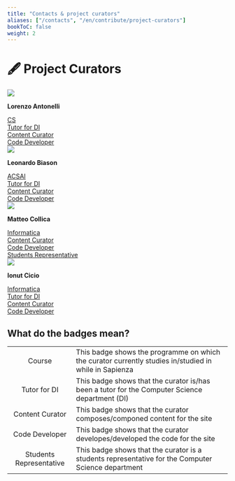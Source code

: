 ```yaml
---
title: "Contacts & project curators"
aliases: ["/contacts", "/en/contribute/project-curators"]
bookToC: false
weight: 2
---
```


# 🖋 Project Curators

<div class="curatorList">

<div class="curator">
    <img src="https://www.github.com/Lorenzoantonelli.png" class="curPic">
    <p class="curTitle"><b>Lorenzo Antonelli</b><p>
    <div class="curSocials">
        <a href="https://github.com/Lorenzoantonelli"><i class="fa-brands fa-github curSocialIcon fa-2xl"></i></a>
        <a href="https://t.me/lorenzosphotos"><i class="fa-brands fa-telegram curSocialIcon fa-2xl"></i></a>
    </div>
    <div class="separator"></div>
    <div class="curBadges">
        <a href="#anch_curBadge_Course"><div class="curBadge curCourse"><i class="fa-solid fa-graduation-cap" style="color: #feffff;"></i> CS</div></a>
        <a href="#anch_curBadge_Tutor"><div class="curBadge curTutor"><i class="fa-solid fa-person-chalkboard"></i> Tutor for DI</div></a>
        <a href="#anch_curBadge_ContCur"><div class="curBadge curContCur"><i class="fa-solid fa-scroll" style="color: #feffff;"></i> Content Curator</div></a>
        <a href="#anch_curBadge_CodeDev"><div class="curBadge curCodeDev"><i class="fa-solid fa-code" style="color: #feffff;"></i> Code Developer</div></a>
    </div>
</div>

<div class="curator">
    <img src="https://www.github.com/ElBi21.png" class="curPic">
    <p class="curTitle"><b>Leonardo Biason</b><p>
    <div class="curSocials">
        <a href="https://github.com/ElBi21"><i class="fa-brands fa-github curSocialIcon fa-2xl"></i></a>
        <a href="mailto:leonardo@biason.org"><i class="fa-solid fa-envelope curSocialIcon fa-2xl"></i></a>
    </div>
    <div class="separator"></div>
    <div class="curBadges">
        <a href="#anch_curBadge_Course"><div class="curBadge curCourse"><i class="fa-solid fa-graduation-cap" style="color: #feffff;"></i> ACSAI</div></a>
        <a href="#anch_curBadge_Tutor"><div class="curBadge curTutor"><i class="fa-solid fa-person-chalkboard"></i> Tutor for DI</div></a>
        <a href="#anch_curBadge_ContCur"><div class="curBadge curContCur"><i class="fa-solid fa-scroll" style="color: #feffff;"></i> Content Curator</div></a>
        <a href="#anch_curBadge_CodeDev"><div class="curBadge curCodeDev"><i class="fa-solid fa-code" style="color: #feffff;"></i> Code Developer</div></a>
    </div>
</div>

<div class="curator">
    <img src="https://www.github.com/matypist.png" class="curPic">
    <p class="curTitle"><b>Matteo Collica</b><p>
    <div class="curSocials">
        <a href="https://github.com/matypist"><i class="fa-brands fa-github curSocialIcon fa-2xl"></i></a>
        <a href="https://t.me/Matypist"><i class="fa-brands fa-telegram curSocialIcon fa-2xl"></i></a>
    </div>
    <div class="separator"></div>
    <div class="curBadges">
        <a href="#anch_curBadge_Course"><div class="curBadge curCourse"><i class="fa-solid fa-graduation-cap" style="color: #feffff;"></i> Informatica</div></a>
        <a href="#anch_curBadge_ContCur"><div class="curBadge curContCur"><i class="fa-solid fa-scroll" style="color: #feffff;"></i> Content Curator</div></a>
        <a href="#anch_curBadge_CodeDev"><div class="curBadge curCodeDev"><i class="fa-solid fa-code" style="color: #feffff;"></i> Code Developer</div></a>
        <a href="#anch_curBadge_CADRepr"><div class="curBadge curCADRepr"><i class="fa-solid fa-bolt" style="color: #feffff;"></i> Students Representative</div></a>
    </div>
</div>

<div class="curator">
    <img src="https://www.github.com/CuriousCI.png" class="curPic">
    <p class="curTitle"><b>Ionut Cicio</b><p>
    <div class="curSocials">
        <a href="https://github.com/CuriousCI"><i class="fa-brands fa-github curSocialIcon fa-2xl"></i></a>
    </div>
    <div class="separator"></div>
    <div class="curBadges">
        <a href="#anch_curBadge_Course"><div class="curBadge curCourse"><i class="fa-solid fa-graduation-cap" style="color: #feffff;"></i> Informatica</div></a>
        <a href="#anch_curBadge_Tutor"><div class="curBadge curTutor"><i class="fa-solid fa-person-chalkboard"></i> Tutor for DI</div></a>
        <a href="#anch_curBadge_ContCur"><div class="curBadge curContCur"><i class="fa-solid fa-scroll" style="color: #feffff;"></i> Content Curator</div></a>
        <a href="#anch_curBadge_CodeDev"><div class="curBadge curCodeDev"><i class="fa-solid fa-code" style="color: #feffff;"></i> Code Developer</div></a>
    </div>
</div>

</div>

## What do the badges mean?

<table>
    <tr>
        <td align="center"><div class="curBadge curCourse" id="anch_curBadge_Course"><i class="fa-solid fa-graduation-cap" style="color: #feffff;"></i> Course</div></td>
        <td>This badge shows the programme on which the curator currently studies in/studied in while in Sapienza</td>
    </tr>
    <tr>
        <td align="center"><div class="curBadge curTutor" id="anch_curBadge_Tutor"><i class="fa-solid fa-person-chalkboard"></i> Tutor for DI</div></td>
        <td>This badge shows that the curator is/has been a tutor for the Computer Science department (DI)</td>
    </tr>
    <tr>
        <td align="center"><div class="curBadge curContCur" id="anch_curBadge_ContCur"><i class="fa-solid fa-scroll" style="color: #feffff;"></i> Content Curator</div></td>
        <td>This badge shows that the curator composes/componed content for the site</td>
    </tr>
    <tr>
        <td align="center"><div class="curBadge curCodeDev" id="anch_curBadge_CodeDev"><i class="fa-solid fa-code" style="color: #feffff;"></i> Code Developer</div></td>
        <td>This badge shows that the curator developes/developed the code for the site</td>
    </tr>
    <tr>
        <td align="center"><div class="curBadge curCADRepr" id="anch_curBadge_CADRepr"><i class="fa-solid fa-bolt" style="color: #feffff;"></i> Students Representative</div></td>
        <td>This badge shows that the curator is a students representative for the Computer Science department</td>
    </tr>
</table>
